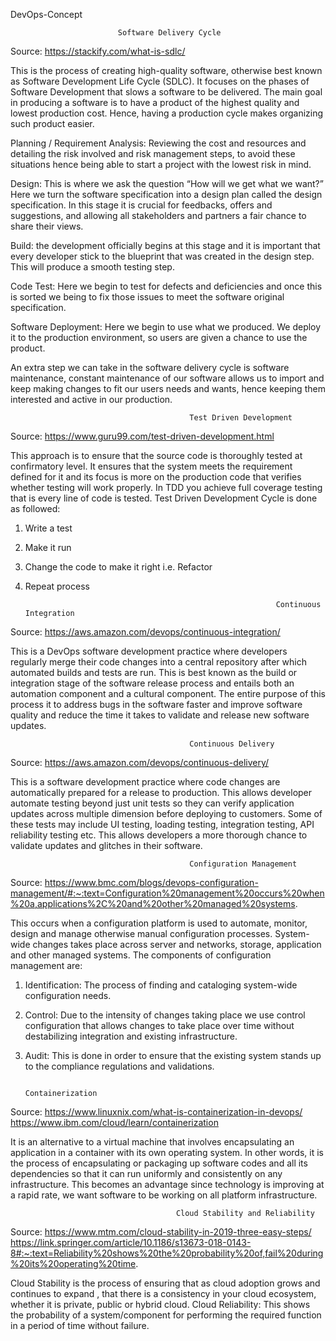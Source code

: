 DevOps-Concept

							Software Delivery Cycle
Source: https://stackify.com/what-is-sdlc/

This is the process of creating high-quality software, otherwise best known as Software Development Life Cycle (SDLC). It focuses on the phases of Software Development that slows a software to be delivered. The main goal in producing a software is to have a product of the highest quality and lowest production cost. Hence, having a production cycle makes organizing such product easier.

Planning / Requirement Analysis: Reviewing the cost and resources and detailing the risk involved and risk management steps, to avoid these situations hence being able to start a project with the lowest risk in mind.

Design: This is where we ask the question “How will we get what we want?” Here we turn the software specification into a design plan called the design specification. In this stage it is crucial for feedbacks, offers and suggestions, and allowing all stakeholders and partners a fair chance to share their views.

Build: the development officially begins at this stage and it is important that every developer stick to the blueprint that was created in the design step. This will produce a smooth testing step.

Code Test: Here we begin to test for defects and deficiencies and once this is sorted we being to fix those issues to meet the software original specification.

Software Deployment: Here we begin to use what we produced. We deploy it to the production environment, so users are given a chance to use the product.

An extra step we can take in the software delivery cycle is software maintenance, constant maintenance of our software allows us to import and keep making changes to fit our users needs and wants, hence keeping them interested and active in our production.

				                            Test Driven Development
Source: https://www.guru99.com/test-driven-development.html

This approach is to ensure that the source code is thoroughly tested at confirmatory level. It ensures that the system meets the requirement defined for it and its focus is more on the production code that verifies whether testing will work properly. In TDD you achieve full coverage testing that is every line of code is tested.
Test Driven Development Cycle is done as followed: 
1)	Write a test
2)	Make it run
3)	Change the code to make it right i.e. Refactor
4)	Repeat process

                                                                Continuous Integration
Source: https://aws.amazon.com/devops/continuous-integration/

This is a DevOps software development practice where developers regularly merge their code changes into a central repository after which automated builds and tests are run. This is best known as the build or integration stage of the software release process and entails both an automation component and a cultural component. The entire purpose of this process it to address bugs in the software faster and improve software quality and reduce the time it takes to validate and release new software updates.

					                        Continuous Delivery
Source: https://aws.amazon.com/devops/continuous-delivery/

This is a software development practice where code changes are automatically prepared for a release to production. This allows developer automate testing beyond just unit tests so they can verify application updates across multiple dimension before deploying to customers. Some of these tests may include UI testing, loading testing, integration testing, API reliability testing etc. This allows developers a more thorough chance to validate updates and glitches in their software.

					                        Configuration Management
Source: https://www.bmc.com/blogs/devops-configuration-management/#:~:text=Configuration%20management%20occurs%20when%20a,applications%2C%20and%20other%20managed%20systems.

This occurs when a configuration platform is used to automate, monitor, design and manage otherwise manual configuration processes. System-wide changes takes place across server and networks, storage, application and other managed systems.
The components of configuration management are:
1)	Identification: The process of finding and cataloging system-wide configuration needs.
2)	Control: Due to the intensity of changes taking place we use control configuration that allows changes to take place over time without destabilizing integration and existing infrastructure. 
3)	Audit: This is done in order to ensure that the existing system stands up to the compliance regulations and validations.

                                                               Containerization
Source: https://www.linuxnix.com/what-is-containerization-in-devops/
 https://www.ibm.com/cloud/learn/containerization
 
It is an alternative to a virtual machine that involves encapsulating an application in a container with its own operating system. In other words, it is the process of encapsulating or packaging up software codes and all its dependencies so that it can run uniformly and consistently on any infrastructure. This becomes an advantage since technology is improving at a rapid rate, we want software to be working on all platform infrastructure.

					                     Cloud Stability and Reliability
Source: https://www.mtm.com/cloud-stability-in-2019-three-easy-steps/
https://link.springer.com/article/10.1186/s13673-018-0143-8#:~:text=Reliability%20shows%20the%20probability%20of,fail%20during%20its%20operating%20time.

Cloud Stability is the process of ensuring that as cloud adoption grows and continues to expand , that there is a consistency in your cloud ecosystem, whether it is private, public or hybrid cloud. 
Cloud Reliability: This shows the probability of a system/component for performing the required function in a period of time without failure. 


